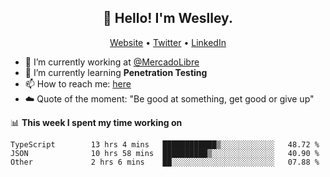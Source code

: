 <h2 align="center">👋 Hello! I'm Weslley.</h2>
<p align="center">
  <a href="http://weslleyneri.com.br">Website</a> •
  <a href="https://twitter.com/Weslley_Neri">Twitter</a> •
  <a href="https://www.linkedin.com/in/weslley-neri-3658908b">LinkedIn</a>
</p>


- 🔭 I’m currently working at [@MercadoLibre](https://github.com/mercadolibre)
- 🌱 I’m currently learning **Penetration Testing**
- 📫 How to reach me: [here](mailto:weslley39@gmail.com)
- ☁️ Quote of the moment: "Be good at something, get good or give up"

📊 **This week I spent my time working on**
<!--START_SECTION:waka-->

```text
TypeScript        13 hrs 4 mins   ████████████▒░░░░░░░░░░░░   48.72 %
JSON              10 hrs 58 mins  ██████████▒░░░░░░░░░░░░░░   40.90 %
Other             2 hrs 6 mins    ██░░░░░░░░░░░░░░░░░░░░░░░   07.88 %
```

<!--END_SECTION:waka-->

<!-- Inspired by https://github.com/gruselhaus/gruselhaus -->